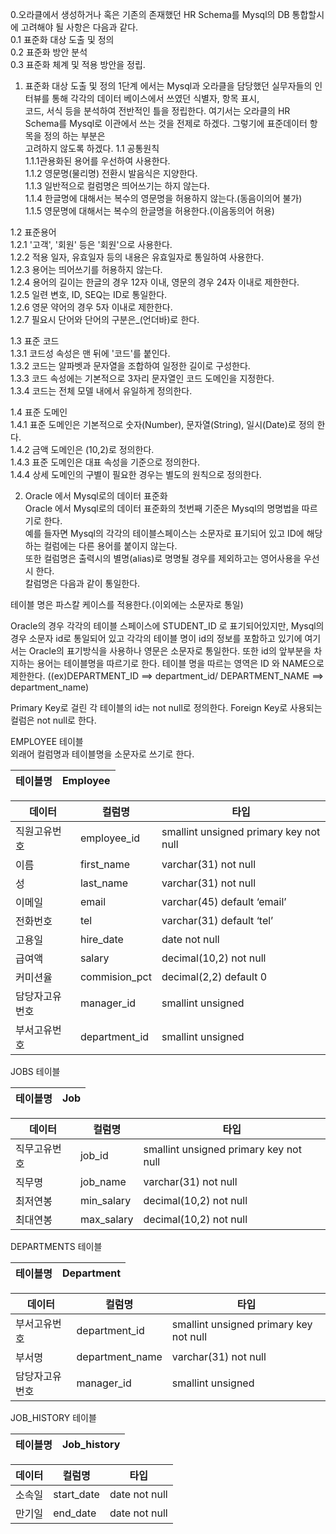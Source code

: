 0.오라클에서 생성하거나 혹은 기존의 존재했던 HR Schema를 Mysql의 DB 통합할시에 고려해야 될 사항은 다음과 같다.  
0.1 표준화 대상 도출 및 정의  
0.2 표준화 방안 분석  
0.3 표준화 체계 및 적용 방안을 정립.  
  
1. 표준화 대상 도출 및 정의
1단계 에서는 Mysql과 오라클을 담당했던 실무자들의 인터뷰를 통해 각각의 데이터 베이스에서 쓰였던 식별자, 항목 표시,  
코드, 서식 등을 분석하여 전반적인 틀을 정립한다.
여기서는 오라클의 HR Schema를 Mysql로 이관에서 쓰는 것을 전제로 하겠다. 그렇기에 표준데이터 항목을 정의 하는 부분은  
고려하지 않도록 하겠다.
1.1 공통원칙  
1.1.1관용화된 용어를 우선하여 사용한다.  
1.1.2 영문명(물리명) 전환시 발음식은 지양한다.  
1.1.3 일반적으로 컬럼명은 띄어쓰기는 하지 않는다.  
1.1.4 한글명에 대해서는 복수의 영문명을 허용하지 않는다.(동음이의어 불가)  
1.1.5 영문명에 대해서는 복수의 한글명을 허용한다.(이음동의어 허용)  
  
1.2 표준용어  
1.2.1 '고객', '회원' 등은 '회원'으로 사용한다.  
1.2.2 적용 일자, 유효일자 등의 내용은 유효일자로 통일하여 사용한다.  
1.2.3 용어는 띄어쓰기를 허용하지 않는다.  
1.2.4 용어의 길이는 한글의 경우 12자 이내, 영문의 경우 24자 이내로 제한한다.  
1.2.5 일련 변호, ID, SEQ는 ID로 통일한다.  
1.2.6 영문 약어의 경우 5자 이내로 제한한다.  
1.2.7 필요시 단어와 단어의 구분은_(언더바)로 한다.  
  
1.3 표준 코드  
1.3.1 코드성 속성은 맨 뒤에 '코드'를 붙인다.  
1.3.2 코드는 알파벳과 문자열을 조합하여 일정한 길이로 구성한다.  
1.3.3 코드 속성에는 기본적으로 3자리 문자열인 코드 도메인을 지정한다.  
1.3.4 코드는 전체 모델 내에서 유일하게 정의한다.  
  
1.4 표준 도메인  
1.4.1 표준 도메인은 기본적으로 숫자(Number), 문자열(String), 일시(Date)로 정의 한다.  
1.4.2 금액 도메인은 (10,2)로 정의한다.  
1.4.3 표준 도메인은 대표 속성을 기준으로 정의한다.  
1.4.4 상세 도메인의 구별이 필요한 경우는 별도의 원칙으로 정의한다.  
  
2. Oracle 에서 Mysql로의 데이터 표준화  
Oracle 에서 Mysql로의 데이터 표준화의 첫번째 기준은 Mysql의 명명법을 따르기로 한다.  
예를 들자면 Mysql의 각각의 테이블스페이스는 소문자로 표기되어 있고 ID에 해당하는 컬럼에는 다른 용어를 붙이지 않는다.  
또한 컬럼명은 출력시의 별명(alias)로 명명될 경우를 제외하고는 영어사용을 우선시 한다.  
칼럼명은 다음과 같이 통일한다.  
  
테이블 명은 파스칼 케이스를 적용한다.(이외에는 소문자로 통일)  
  
Oracle의 경우 각각의 테이블 스페이스에 STUDENT_ID 로 표기되어있지만, Mysql의 경우 소문자 id로 통일되어 있고 각각의 테이블 명이 id의 정보를 포함하고 있기에 여기서는 Oracle의 표기방식을 사용하나 영문은 소문자로 통일한다. 또한 id의 앞부분을 차지하는 용어는 테이블명을 따르기로 한다. 테이블 명을 따르는 영역은 ID 와 NAME으로 제한한다. ((ex)DEPARTMENT_ID ==> department_id/ DEPARTMENT_NAME ==> department_name)  
  
Primary Key로 걸린 각 테이블의 id는 not null로 정의한다. Foreign Key로 사용되는 컬럼은 not null로 한다.  
  
EMPLOYEE 테이블  
외래어 컬럼명과 테이블명을 소문자로 쓰기로 한다.  
  
테이블명 | Employee  
--------|---------   
  
데이터 | 컬럼명 | 타입  
--------|---------|--------  
직원고유번호 | employee_id | smallint unsigned primary key not null  
이름 | first_name | varchar(31) not null  
성 | last_name | varchar(31) not null  
이메일 | email | varchar(45) default ‘email’  
전화번호 | tel | varchar(31) default ‘tel’  
고용일 | hire_date | date not null  
급여액 | salary | decimal(10,2) not null  
커미션율 | commision_pct | decimal(2,2) default 0  
담당자고유번호 | manager_id | smallint unsigned  
부서고유번호 | department_id | smallint unsigned  
  
JOBS 테이블  
  
테이블명 | Job  
--------|---------   

데이터 | 컬럼명 | 타입  
--------|---------|--------  
직무고유번호 | job_id | smallint unsigned primary key not null  
직무명 | job_name | varchar(31) not null  
최저연봉 | min_salary | decimal(10,2) not null  
최대연봉 | max_salary | decimal(10,2) not null  
  
DEPARTMENTS 테이블  
  
테이블명 | Department  
--------|---------   

데이터 | 컬럼명 | 타입  
--------|---------|--------  
부서고유번호 | department_id | smallint unsigned primary key not null  
부서명 | department_name | varchar(31) not null  
담당자고유번호 | manager_id | smallint unsigned  
  
JOB_HISTORY 테이블  
  
테이블명 | Job_history  
--------|---------   
  
데이터 | 컬럼명 | 타입  
--------|---------|--------  
소속일 | start_date | date not null  
만기일 | end_date | date not null  
